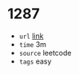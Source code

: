 # 1287
- `url` [link](https://leetcode.com/problems/element-appearing-more-than-25-in-sorted-array/description/?envType=daily-question&envId=2023-12-11)
- `time` 3m 
- `source` leetcode
- `tags` easy

